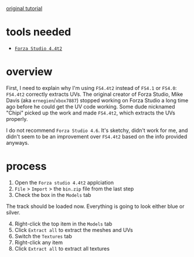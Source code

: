 [original tutorial](https://codeescape.com/2012/05/forza-studio-4-0-forza-motorsport-resource-extraction-tool/)

# tools needed
- [`Forza Studio 4.4t2`](https://www.tapatalk.com/groups/kottons_chop_shop/forza-studio-4-4-t3213.html)

# overview
First, I need to explain why I'm using `FS4.4t2` instead of `FS4.1` or `FS4.0`: `FS4.4t2` correctly extracts UVs. The original creator of Forza Studio, Mike Davis (aka `ernegien`/`xbox7887`) stopped working on Forza Studio a long time ago before he could get the UV code working. Some dude nicknamed "Chipi" picked up the work and made `FS4.4t2`, which extracts the UVs properly.

I do not recommend `Forza Studio 4.6`. It's sketchy, didn't work for me, and didn't seem to be an improvement over `FS4.4t2` based on the info provided anyways.

# process
1. Open the `Forza studio 4.4t2` applciation
2. `File` > `Import` > the `bin.zip` file from the last step
3. Check the box in the `Models` tab

The track should be loaded now. Everything is going to look either blue or silver. 

4. Right-click the top item in the `Models` tab
5. Click `Extract all` to extract the meshes and UVs
6. Switch the `Textures` tab
7. Right-click any item
8. Click `Extract all` to extract all textures
